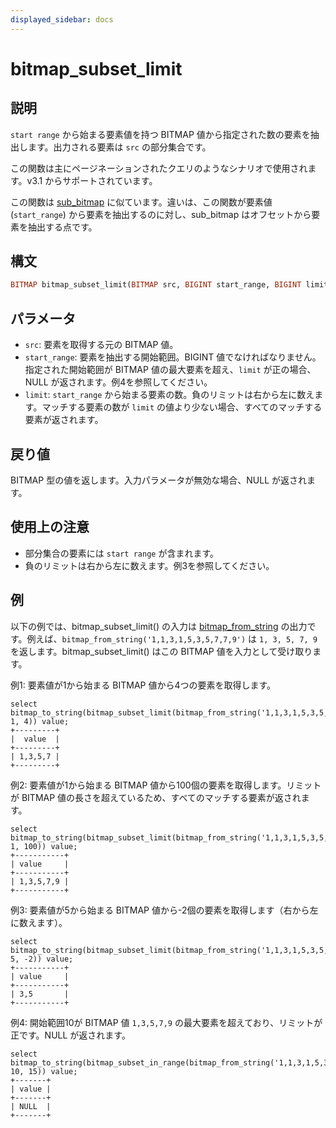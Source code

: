 ```yaml
---
displayed_sidebar: docs
---
```


# bitmap_subset_limit

## 説明

`start range` から始まる要素値を持つ BITMAP 値から指定された数の要素を抽出します。出力される要素は `src` の部分集合です。

この関数は主にページネーションされたクエリのようなシナリオで使用されます。v3.1 からサポートされています。

この関数は [sub_bitmap](./sub_bitmap.md) に似ています。違いは、この関数が要素値 (`start_range`) から要素を抽出するのに対し、sub_bitmap はオフセットから要素を抽出する点です。

## 構文

```Haskell
BITMAP bitmap_subset_limit(BITMAP src, BIGINT start_range, BIGINT limit)
```

## パラメータ

- `src`: 要素を取得する元の BITMAP 値。
- `start_range`: 要素を抽出する開始範囲。BIGINT 値でなければなりません。指定された開始範囲が BITMAP 値の最大要素を超え、`limit` が正の場合、NULL が返されます。例4を参照してください。
- `limit`: `start_range` から始まる要素の数。負のリミットは右から左に数えます。マッチする要素の数が `limit` の値より少ない場合、すべてのマッチする要素が返されます。

## 戻り値

BITMAP 型の値を返します。入力パラメータが無効な場合、NULL が返されます。

## 使用上の注意

- 部分集合の要素には `start range` が含まれます。
- 負のリミットは右から左に数えます。例3を参照してください。

## 例

以下の例では、bitmap_subset_limit() の入力は [bitmap_from_string](./bitmap_from_string.md) の出力です。例えば、`bitmap_from_string('1,1,3,1,5,3,5,7,7,9')` は `1, 3, 5, 7, 9` を返します。bitmap_subset_limit() はこの BITMAP 値を入力として受け取ります。

例1: 要素値が1から始まる BITMAP 値から4つの要素を取得します。

```Plaintext
select bitmap_to_string(bitmap_subset_limit(bitmap_from_string('1,1,3,1,5,3,5,7,7,9'), 1, 4)) value;
+---------+
|  value  |
+---------+
| 1,3,5,7 |
+---------+
```

例2: 要素値が1から始まる BITMAP 値から100個の要素を取得します。リミットが BITMAP 値の長さを超えているため、すべてのマッチする要素が返されます。

```Plaintext
select bitmap_to_string(bitmap_subset_limit(bitmap_from_string('1,1,3,1,5,3,5,7,7,9'), 1, 100)) value;
+-----------+
| value     |
+-----------+
| 1,3,5,7,9 |
+-----------+
```

例3: 要素値が5から始まる BITMAP 値から-2個の要素を取得します（右から左に数えます）。

```Plaintext
select bitmap_to_string(bitmap_subset_limit(bitmap_from_string('1,1,3,1,5,3,5,7,7,9'), 5, -2)) value;
+-----------+
| value     |
+-----------+
| 3,5       |
+-----------+
```

例4: 開始範囲10が BITMAP 値 `1,3,5,7,9` の最大要素を超えており、リミットが正です。NULL が返されます。

```Plain
select bitmap_to_string(bitmap_subset_in_range(bitmap_from_string('1,1,3,1,5,3,5,7,7,9'), 10, 15)) value;
+-------+
| value |
+-------+
| NULL  |
+-------+
```